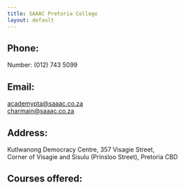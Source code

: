```yaml
---
title: SAAAC Pretoria College
layout: default
---
```


## Phone: 

Number: (012) 743 5099

## Email: 

academypta@saaac.co.za     
charmain@saaac.co.za

## Address:

Kutlwanong Democracy Centre, 357 Visagie Street,       
Corner of Visagie and Sisulu (Prinsloo Street), Pretoria CBD


## Courses offered:   
